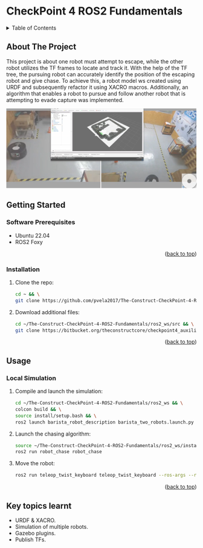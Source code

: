# CheckPoint 4 ROS2 Fundamentals

<a name="readme-top"></a>

<!-- TABLE OF CONTENTS -->
<details>
  <summary>Table of Contents</summary>
  <ol>
    <li>
      <a href="#about-the-project">About The Project</a>
    </li>
    <li>
      <a href="#getting-started">Getting Started</a>
      <ul>
        <li><a href="#software-prerequisites">Software Prerequisites</a></li>
        <li><a href="#hardware-prerequisites">Hardware Prerequisites</a></li>
        <li><a href="#installation">Installation</a></li>
      </ul>
    </li>
    <li><a href="#usage">Usage</a></li>
    <li><a href="#real-robot">Real Robot</a></li>
  </ol>
</details>


## About The Project
This project is about one robot must attempt to escape, while the other robot utilizes the TF frames to locate and track it. With the help of the TF tree, the pursuing robot can accurately identify the position of the escaping robot and give chase. To achieve this, a robot model ws created using URDF and subsequently refactor it using XACRO macros. Additionally, an algorithm that enables a robot to pursue and follow another robot that is attempting to evade capture was implemented.

![This is an image](images/preview.png)

<!-- GETTING STARTED -->
## Getting Started

### Software Prerequisites
* Ubuntu 22.04
* ROS2 Foxy

<p align="right">(<a href="#readme-top">back to top</a>)</p>

<!-- INSTALLATION -->
### Installation
1. Clone the repo:
   ```sh
   cd ~ && \
   git clone https://github.com/pvela2017/The-Construct-CheckPoint-4-ROS2-Fundamentals
   ```
2. Download additional files:
   ```sh
   cd ~/The-Construct-CheckPoint-4-ROS2-Fundamentals/ros2_ws/src && \
   git clone https://bitbucket.org/theconstructcore/checkpoint4_auxiliary_files.git
   ```
     
<p align="right">(<a href="#readme-top">back to top</a>)</p>


<!-- USAGE -->
## Usage
### Local Simulation
1. Compile and launch the simulation:
   ```sh
   cd ~/The-Construct-CheckPoint-4-ROS2-Fundamentals/ros2_ws && \
   colcon build && \
   source install/setup.bash && \
   ros2 launch barista_robot_description barista_two_robots.launch.py
   ```
2. Launch the chasing algorithm:
   ```sh
   source ~/The-Construct-CheckPoint-4-ROS2-Fundamentals/ros2_ws/install/setup.bash && \
   ros2 run robot_chase robot_chase
   ```
3. Move the robot:
   ```sh
   ros2 run teleop_twist_keyboard teleop_twist_keyboard --ros-args --remap cmd_vel:=/robot2/cmd_vel
   ```

<p align="right">(<a href="#readme-top">back to top</a>)</p>


<!-- KEYS -->
## Key topics learnt
* URDF & XACRO.
* Simulation of multiple robots.
* Gazebo plugins.
* Publish TFs.
